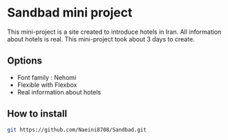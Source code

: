 # Sandbad mini project

This mini-project is a site created to introduce hotels in Iran.
All information about hotels is real.
This mini-project took about 3 days to create.

## Options
- Font family : Nehomi
- Flexible with Flexbox
- Real information about hotels

## How to install

```bash
git https://github.com/Naeini8708/Sandbad.git
```